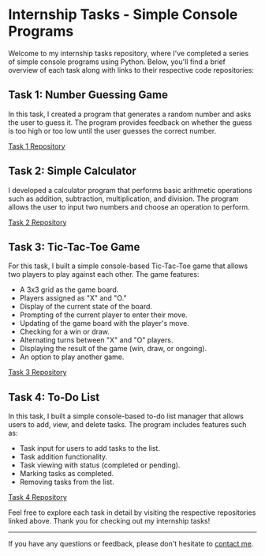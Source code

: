 # Internship Tasks - Simple Console Programs

Welcome to my internship tasks repository, where I've completed a series of simple console programs using Python. Below, you'll find a brief overview of each task along with links to their respective code repositories:

## Task 1: Number Guessing Game
In this task, I created a program that generates a random number and asks the user to guess it. The program provides feedback on whether the guess is too high or too low until the user guesses the correct number.

[Task 1 Repository](https://github.com/reyad-7/CPP-internship-with-CodSoft/tree/main/TASK%201(%20NUMBER%20GUESSING%20GAME))

## Task 2: Simple Calculator
I developed a calculator program that performs basic arithmetic operations such as addition, subtraction, multiplication, and division. The program allows the user to input two numbers and choose an operation to perform.

[Task 2 Repository](https://github.com/reyad-7/CPP-internship-with-CodSoft/tree/main/TASK%202%20(SIMPLE%20CALCULATOR))

## Task 3: Tic-Tac-Toe Game
For this task, I built a simple console-based Tic-Tac-Toe game that allows two players to play against each other. The game features:
- A 3x3 grid as the game board.
- Players assigned as "X" and "O."
- Display of the current state of the board.
- Prompting of the current player to enter their move.
- Updating of the game board with the player's move.
- Checking for a win or draw.
- Alternating turns between "X" and "O" players.
- Displaying the result of the game (win, draw, or ongoing).
- An option to play another game.

[Task 3 Repository](https://github.com/reyad-7/CPP-internship-with-CodSoft/tree/main/TASK%203%20(TIC-TAC-TOE%20GAME))

## Task 4: To-Do List
In this task, I built a simple console-based to-do list manager that allows users to add, view, and delete tasks. The program includes features such as:
- Task input for users to add tasks to the list.
- Task addition functionality.
- Task viewing with status (completed or pending).
- Marking tasks as completed.
- Removing tasks from the list.

[Task 4 Repository](https://github.com/reyad-7/CPP-internship-with-CodSoft/tree/main/TASK%204%20(TO-DO%20LIST))

Feel free to explore each task in detail by visiting the respective repositories linked above. Thank you for checking out my internship tasks!

---

If you have any questions or feedback, please don't hesitate to [contact me](moreyad06@gmail.com).
